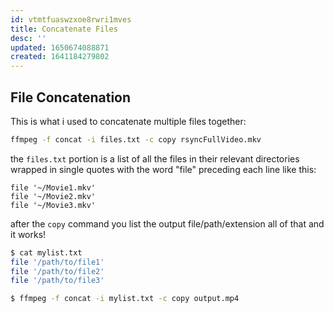```yaml
---
id: vtmtfuaswzxoe8rwri1mves
title: Concatenate Files
desc: ''
updated: 1650674088871
created: 1641184279802
---
```



## File Concatenation

This is what i used to concatenate multiple files together:

```bash
ffmpeg -f concat -i files.txt -c copy rsyncFullVideo.mkv
```

the `files.txt` portion is a list of all the files in their relevant directories wrapped in single quotes with the word "file" preceding each line like this:

```
file '~/Movie1.mkv'
file '~/Movie2.mkv'
file '~/Movie3.mkv'
```

after the `copy` command you list the output file/path/extension all of that and it works!

```bash
$ cat mylist.txt
file '/path/to/file1'
file '/path/to/file2'
file '/path/to/file3'

$ ffmpeg -f concat -i mylist.txt -c copy output.mp4
```
